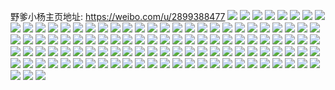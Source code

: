 野爹小杨主页地址: https://weibo.com/u/2899388477 
![](https://wx4.sinaimg.cn/mw2000/acd1283dly1h96jyf7azxj22af2afb2a.jpg) 
![](https://wx4.sinaimg.cn/mw2000/acd1283dly1h96jygb0srj22c0340x6q.jpg) 
![](https://wx4.sinaimg.cn/mw2000/acd1283dly1h96jyhnqn1j22c0340kjn.jpg) 
![](https://wx4.sinaimg.cn/mw2000/acd1283dly1h96jyibwd7j20mu0xuait.jpg) 
![](https://wx4.sinaimg.cn/mw2000/acd1283dly1h96jwru8hsj23402c07wi.jpg) 
![](https://wx4.sinaimg.cn/mw2000/acd1283dly1h96jwt1ixgj23402c04qq.jpg) 
![](https://wx4.sinaimg.cn/mw2000/acd1283dly1h96jwu4lb1j23402c0qv5.jpg) 
![](https://wx4.sinaimg.cn/mw2000/acd1283dly1h96jwvawzdj22c03404qq.jpg) 
![](https://wx4.sinaimg.cn/mw2000/acd1283dly1h96jwqgormj22u82u87wj.jpg) 
![](https://wx4.sinaimg.cn/mw2000/acd1283dly1h96jwws4ejj22c0340kjm.jpg) 
![](https://wx4.sinaimg.cn/mw2000/acd1283dly1h96jwygjbzj22c0340hdu.jpg) 
![](https://wx4.sinaimg.cn/mw2000/acd1283dly1h96jx0piumj22c02c0qv5.jpg) 
![](https://wx4.sinaimg.cn/mw2000/acd1283dly1h96jx1t9ccj22c0340npd.jpg) 
![](https://wx4.sinaimg.cn/mw2000/acd1283dly1h8rnrumyq7j2290290qv7.jpg) 
![](https://wx4.sinaimg.cn/mw2000/acd1283dly1h8rnrrw0fqj22c0340npf.jpg) 
![](https://wx4.sinaimg.cn/mw2000/acd1283dly1h8rnry31tjj22c02c01kz.jpg) 
![](https://wx4.sinaimg.cn/mw2000/acd1283dly1h8rnsrkeobj215o3e84qp.jpg) 
![](https://wx4.sinaimg.cn/mw2000/acd1283dly1h8bvusxqerj22bz2bz4qq.jpg) 
![](https://wx4.sinaimg.cn/mw2000/acd1283dly1h8bvuqylyoj22c0340npf.jpg) 
![](https://wx4.sinaimg.cn/mw2000/acd1283dly1h8bvuo6u6rj22c0340e81.jpg) 
![](https://wx4.sinaimg.cn/mw2000/acd1283dly1h8bvv1euhzj226t306npe.jpg) 
![](https://wx4.sinaimg.cn/mw2000/acd1283dly1h8bvuma4rpj21o31o3kjl.jpg) 
![](https://wx4.sinaimg.cn/mw2000/acd1283dly1h8bvux1errj21kw16o7wh.jpg) 
![](https://wx4.sinaimg.cn/mw2000/acd1283dly1h84sm89to4j21mc17qwxo.jpg) 
![](https://wx4.sinaimg.cn/mw2000/acd1283dly1h84sm9398mj22c0340npf.jpg) 
![](https://wx4.sinaimg.cn/mw2000/acd1283dly1h84kxtmjw7j22su260e82.jpg) 
![](https://wx4.sinaimg.cn/mw2000/acd1283dly1h84kxxks27j20wi1yc1kx.jpg) 
![](https://wx4.sinaimg.cn/mw2000/acd1283dly1h84kxyl83pj23402c04qr.jpg) 
![](https://wx4.sinaimg.cn/mw2000/acd1283dly1h84kxzl9lfj225t2vr1ky.jpg) 
![](https://wx4.sinaimg.cn/mw2000/acd1283dly1h84kxv4fn6j22c0340kjn.jpg) 
![](https://wx4.sinaimg.cn/mw2000/acd1283dly1h7oz5dxc02j22c0340u0y.jpg) 
![](https://wx4.sinaimg.cn/mw2000/acd1283dly1h7oz5lyswdj222u22uu0x.jpg) 
![](https://wx4.sinaimg.cn/mw2000/acd1283dly1h7oz5hcr9aj226g2wme82.jpg) 
![](https://wx4.sinaimg.cn/mw2000/acd1283dly1h7oz5j01rsj21hj1hjhdt.jpg) 
![](https://wx4.sinaimg.cn/mw2000/acd1283dly1h7oz5idt4qj22c02c04qq.jpg) 
![](https://wx4.sinaimg.cn/mw2000/acd1283dly1h7oz5cbelqj21pd2b4x6p.jpg) 
![](https://wx4.sinaimg.cn/mw2000/acd1283dly1h7efu8v3p7j22c0340hdu.jpg) 
![](https://wx4.sinaimg.cn/mw2000/acd1283dly1h7efuassrwj22c0340kjm.jpg) 
![](https://wx4.sinaimg.cn/mw2000/acd1283dly1h7efufs4d0j23402c0e82.jpg) 
![](https://wx4.sinaimg.cn/mw2000/acd1283dly1h71p1133yfj22c0340e81.jpg) 
![](https://wx4.sinaimg.cn/mw2000/acd1283dly1h71p12hg1oj22c0340kjl.jpg) 
![](https://wx4.sinaimg.cn/mw2000/acd1283dly1h71p13riizj21lf1lfb29.jpg) 
![](https://wx4.sinaimg.cn/mw2000/acd1283dly1h71p155yugj22c0340u0x.jpg) 
![](https://wx4.sinaimg.cn/mw2000/acd1283dly1h71p0zr40dj22c03407wi.jpg) 
![](https://wx4.sinaimg.cn/mw2000/acd1283dly1h71p16ofcjj22c03404qq.jpg) 
![](https://wx4.sinaimg.cn/mw2000/acd1283dly1h6x51ry75dj22c0340kjm.jpg) 
![](https://wx4.sinaimg.cn/mw2000/acd1283dly1h6x51u1l1nj22c02sn4qq.jpg) 
![](https://wx4.sinaimg.cn/mw2000/acd1283dly1h6x51stq41j229e30jx6p.jpg) 
![](https://wx4.sinaimg.cn/mw2000/acd1283dly1h6x51vls7aj22c0340kjn.jpg) 
![](https://wx4.sinaimg.cn/mw2000/acd1283dly1h6x51yq9fmj22c0340kjm.jpg) 
![](https://wx4.sinaimg.cn/mw2000/acd1283dly1h6x51xb7gqj22c03401ky.jpg) 
![](https://wx4.sinaimg.cn/mw2000/acd1283dly1h6ms258crij23402c0e84.jpg) 
![](https://wx4.sinaimg.cn/mw2000/acd1283dly1h6ms26e63xj21bh1bhqm4.jpg) 
![](https://wx4.sinaimg.cn/mw2000/acd1283dly1h6kuyalq74j21yc0wi7wh.jpg) 
![](https://wx4.sinaimg.cn/mw2000/acd1283dly1h5z08l3sw7j22la25thdu.jpg) 
![](https://wx4.sinaimg.cn/mw2000/acd1283dly1h5z09qtza6j20t60ph0ur.jpg) 
![](https://wx4.sinaimg.cn/mw2000/acd1283dly1h5z09yjx8vj21940tqwqg.jpg) 
![](https://wx4.sinaimg.cn/mw2000/acd1283dly1h5nwcvgbyoj23402c0qv6.jpg) 
![](https://wx4.sinaimg.cn/mw2000/acd1283dly1h5fjdkea5bj20k00zk780.jpg) 
![](https://wx4.sinaimg.cn/mw2000/acd1283dly1h5fjd2d6umj20ko0ko777.jpg) 
![](https://wx4.sinaimg.cn/mw2000/acd1283dly1h5fjd5i0scj20u014s0zm.jpg) 
![](https://wx4.sinaimg.cn/mw2000/acd1283dly1h5a72woxauj23402c04qp.jpg) 
![](https://wx4.sinaimg.cn/mw2000/acd1283dly1h5a7322kw5j22c0340u0x.jpg) 
![](https://wx4.sinaimg.cn/mw2000/acd1283dly1h5a739io81j228n2zokjm.jpg) 
![](https://wx4.sinaimg.cn/mw2000/acd1283dly1h576klsxowj20j60gfq45.jpg) 
![](https://wx4.sinaimg.cn/mw2000/acd1283dly1h4wrmofqxuj20rv1eftm7.jpg) 
![](https://wx4.sinaimg.cn/mw2000/acd1283dly1h4wrmsdeudj20u00u07fo.jpg) 
![](https://wx4.sinaimg.cn/mw2000/acd1283dly1h4pzcfadopj20go0fsjsp.jpg) 
![](https://wx4.sinaimg.cn/mw2000/acd1283dly1h4eza118pxj20sg1kwdyp.jpg) 
![](https://wx4.sinaimg.cn/mw2000/acd1283dly1h4ez7845ajj22692plkjm.jpg) 
![](https://wx4.sinaimg.cn/mw2000/acd1283dly1h46h0twd6nj21o52lqe81.jpg) 
![](https://wx4.sinaimg.cn/mw2000/acd1283dly1h46h0rl2a1j20ra0tfti9.jpg) 
![](https://wx4.sinaimg.cn/mw2000/acd1283dly1h46h0pvic1j20u013ydu0.jpg) 
![](https://wx4.sinaimg.cn/mw2000/acd1283dly1h46h0sww05j22c03407wi.jpg) 
![](https://wx4.sinaimg.cn/mw2000/acd1283dly1h46h0ubj4jj20jt0jt76f.jpg) 
![](https://wx4.sinaimg.cn/mw2000/acd1283dly1h42astu54uj21ds0n0do0.jpg) 
![](https://wx4.sinaimg.cn/mw2000/acd1283dly1h3zc0w7gjaj22c02c0u0y.jpg) 
![](https://wx4.sinaimg.cn/mw2000/acd1283dly1h3zc0zkzycj21hc0u0195.jpg) 
![](https://wx4.sinaimg.cn/mw2000/acd1283dly1h3zc0yuo09j22c0340kjm.jpg) 
![](https://wx4.sinaimg.cn/mw2000/acd1283dly1h3zc0ud6anj20wi15pdrt.jpg) 
![](https://wx4.sinaimg.cn/mw2000/acd1283dly1h3zc0x3ux4j21rz1rz4oo.jpg) 
![](https://wx4.sinaimg.cn/mw2000/acd1283dly1h3zc11l72xj22c0340hdw.jpg) 
![](https://wx4.sinaimg.cn/mw2000/acd1283dly1h3zc14e2hgj22c0340b2a.jpg) 
![](https://wx4.sinaimg.cn/mw2000/acd1283dly1h3zc0tt5csj22342wihdt.jpg) 
![](https://wx4.sinaimg.cn/mw2000/acd1283dly1h3xq8pjxl0j21yc0winop.jpg) 
![](https://wx4.sinaimg.cn/mw2000/acd1283dly1h3xq3vkb4zj22102pe1kz.jpg) 
![](https://wx4.sinaimg.cn/mw2000/acd1283dly1h3xq3tb1elj21sc2dsqv6.jpg) 
![](https://wx4.sinaimg.cn/mw2000/acd1283dly1h3xq42pphaj20n00n078y.jpg) 
![](https://wx4.sinaimg.cn/mw2000/acd1283dly1h3xq3x2m3xj22ds1sc1ky.jpg) 
![](https://wx4.sinaimg.cn/mw2000/acd1283dly1h3xq3zz8i9j22c02c0u0x.jpg) 
![](https://wx4.sinaimg.cn/mw2000/acd1283dly1h3xq3q6ua2j21ei1eiwzu.jpg) 
![](https://wx4.sinaimg.cn/mw2000/acd1283dly1h3xq3xf69kj21400u0wxz.jpg) 
![](https://wx4.sinaimg.cn/mw2000/acd1283dly1h3xq41tv4pj22c02c0hdu.jpg) 
![](https://wx4.sinaimg.cn/mw2000/acd1283dly1h3xq3z18q2j22c02c07wj.jpg) 
![](https://wx4.sinaimg.cn/mw2000/acd1283dly1h3xm7ib4uaj21o0280e0y.jpg) 
![](https://wx4.sinaimg.cn/mw2000/acd1283dgy1gh4s4zpnpcj21400u0k2d.jpg) 
![](https://wx4.sinaimg.cn/mw2000/acd1283dgy1gh4s4y90wzj21hw1hw7wh.jpg) 
![](https://wx4.sinaimg.cn/mw2000/acd1283dgy1gh4s518dklj226a26ahdu.jpg) 
![](https://wx4.sinaimg.cn/mw2000/acd1283dgy1ggwpnxmm1wj21400u0wuk.jpg) 
![](https://wx4.sinaimg.cn/mw2000/acd1283dgy1ggwpnx5evaj21400u0gvc.jpg) 
![](https://wx4.sinaimg.cn/mw2000/acd1283dgy1ggwpnwg0toj22c02c07wi.jpg) 
![](https://wx4.sinaimg.cn/mw2000/acd1283dgy1ggwpo7c68pj20u01400wd.jpg) 
![](https://wx4.sinaimg.cn/mw2000/acd1283dgy1ggwpo5qsy8j21400u0466.jpg) 
![](https://wx4.sinaimg.cn/mw2000/acd1283dgy1ggwpo8kll8j21400u04dx.jpg) 
![](https://wx4.sinaimg.cn/mw2000/acd1283dgy1ggwpo1ybvyj20u0140tk2.jpg) 
![](https://wx4.sinaimg.cn/mw2000/acd1283dgy1ggwpo0wv98j22c02c0x6t.jpg) 
![](https://wx4.sinaimg.cn/mw2000/acd1283dgy1ggwpo3up5bj22c02c0b2a.jpg) 
![](https://wx4.sinaimg.cn/mw2000/acd1283dgy1g6i50zcl6lj22c02c0kjl.jpg) 
![](https://wx4.sinaimg.cn/mw2000/acd1283dgy1g2p7ujn7r2j22c02c0hdw.jpg) 
![](https://wx4.sinaimg.cn/mw2000/acd1283dgy1g2p7um8zmaj22am2amb2b.jpg) 
![](https://wx4.sinaimg.cn/mw2000/acd1283dgy1g2p7uonsvlj22ac2acb2b.jpg) 
